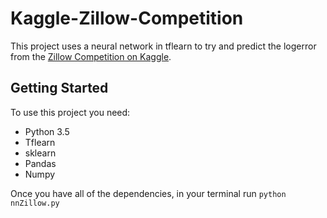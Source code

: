 # Kaggle-Zillow-Competition
This project uses a neural network in tflearn to try and predict the logerror from the [Zillow Competition on Kaggle](https://www.kaggle.com/c/zillow-prize-1).

## Getting Started
To use this project you need:
+ Python 3.5
+ Tflearn
+ sklearn
+ Pandas
+ Numpy

Once you have all of the dependencies, in your terminal run
`python nnZillow.py`

